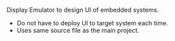 Display Emulator to design UI of embedded systems.

- Do not have to deploy UI to target system each time.
- Uses same source file as the main project.
